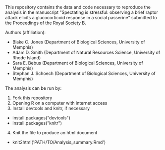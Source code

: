 This repository contains the data and code necessary to reproduce the analysis in the manuscript "Spectating is stressful: observing a brief raptor attack elicits a glucocorticoid response in a social passerine" submitted to the Proceedings of the Royal Society B.  

Authors (affiliation):
- Blake C. Jones (Department of Biological Sciences, University of Memphis)
- Adam D. Smith (Department of Natural Resources Science, University of Rhode Island)
- Sara E. Bebus (Department of Biological Sciences, University of Memphis)
- Stephan J. Schoech (Department of Biological Sciences, University of Memphis)

The analysis can be run by:

1. Fork this repository
2. Opening R on a computer with internet access
3. Install devtools and knitr, if necessary 
  - install.packages("devtools")
  - install.packages("knitr")
4. Knit the file to produce an html document
  - knit2html('PATH/TO/Analysis_summary.Rmd')